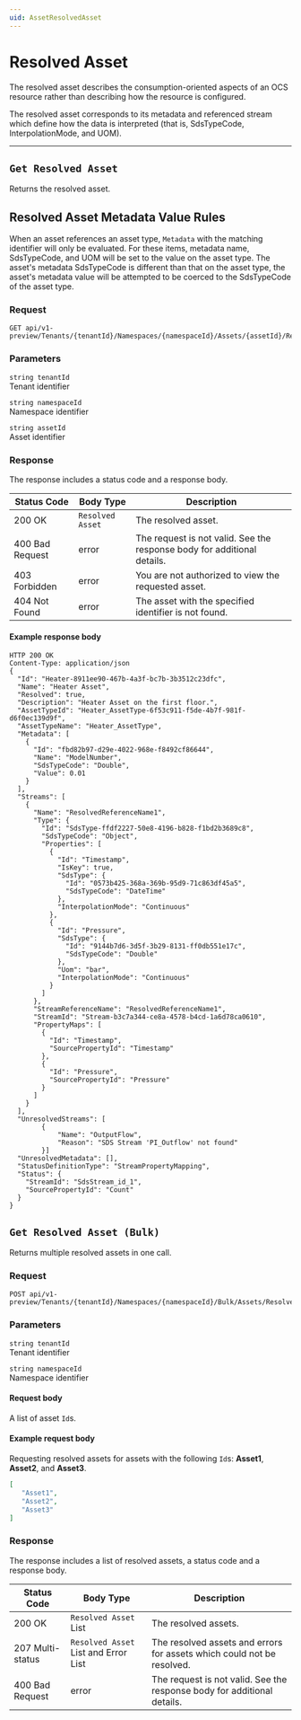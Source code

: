 ```yaml
---
uid: AssetResolvedAsset
---
```


# Resolved Asset

The resolved asset describes the consumption-oriented aspects of an OCS resource rather than describing how the resource is configured. 

The resolved asset corresponds to its metadata and referenced stream which define how the data is interpreted (that is, SdsTypeCode, InterpolationMode, and UOM).

***

## `Get Resolved Asset`

Returns the resolved asset.

## Resolved Asset Metadata Value Rules

When an asset references an asset type, `Metadata` with the matching identifier will only be evaluated. For these items, metadata name, SdsTypeCode, and UOM will be set to the value on the asset type. The asset's metadata SdsTypeCode is different than that on the asset type, the asset's metadata value will be attempted to be coerced to the SdsTypeCode of the asset type.

### Request

```text
GET api/v1-preview/Tenants/{tenantId}/Namespaces/{namespaceId}/Assets/{assetId}/Resolved
```

### Parameters

`string tenantId`    
Tenant identifier

`string namespaceId`  
Namespace identifier

`string assetId`  
Asset identifier

### Response

The response includes a status code and a response body.

| Status Code     | Body Type        | Description                                                  |
| --------------- | ---------------- | ------------------------------------------------------------ |
| 200 OK          | `Resolved Asset` | The resolved asset.                                          |
| 400 Bad Request | error            | The request is not valid. See the response body for additional details. |
| 403 Forbidden   | error            | You are not authorized to view the requested asset.          |
| 404 Not Found   | error            | The asset with the specified identifier is not found.        |

#### Example response body

```
HTTP 200 OK
Content-Type: application/json
{
  "Id": "Heater-8911ee90-467b-4a3f-bc7b-3b3512c23dfc",
  "Name": "Heater Asset",
  "Resolved": true,
  "Description": "Heater Asset on the first floor.",
  "AssetTypeId": "Heater_AssetType-6f53c911-f5de-4b7f-981f-d6f0ec139d9f",
  "AssetTypeName": "Heater_AssetType",
  "Metadata": [
    {
      "Id": "fbd82b97-d29e-4022-968e-f8492cf86644",
      "Name": "ModelNumber",
      "SdsTypeCode": "Double",
      "Value": 0.01
    }
  ],
  "Streams": [
    {
      "Name": "ResolvedReferenceName1",
      "Type": {
        "Id": "SdsType-ffdf2227-50e8-4196-b828-f1bd2b3689c8",
        "SdsTypeCode": "Object",
        "Properties": [
          {
            "Id": "Timestamp",
            "IsKey": true,
            "SdsType": {
              "Id": "0573b425-368a-369b-95d9-71c863df45a5",
              "SdsTypeCode": "DateTime"
            },
            "InterpolationMode": "Continuous"
          },
          {
            "Id": "Pressure",
            "SdsType": {
              "Id": "9144b7d6-3d5f-3b29-8131-ff0db551e17c",
              "SdsTypeCode": "Double"
            },
            "Uom": "bar",
            "InterpolationMode": "Continuous"
          }
        ]
      },
      "StreamReferenceName": "ResolvedReferenceName1",
      "StreamId": "Stream-b3c7a344-ce8a-4578-b4cd-1a6d78ca0610",
      "PropertyMaps": [
        {
          "Id": "Timestamp",
          "SourcePropertyId": "Timestamp"
        },
        {
          "Id": "Pressure",
          "SourcePropertyId": "Pressure"
        }
      ]
    }
  ],
  "UnresolvedStreams": [ 
        { 
            "Name": "OutputFlow",
            "Reason": "SDS Stream 'PI_Outflow' not found"
        }]
  "UnresolvedMetadata": [],
  "StatusDefinitionType": "StreamPropertyMapping",
  "Status": {
    "StreamId": "SdsStream_id_1",
    "SourcePropertyId": "Count"
  }
}
```

## `Get Resolved Asset (Bulk)`

Returns multiple resolved assets in one call.

### Request
```text
POST api/v1-preview/Tenants/{tenantId}/Namespaces/{namespaceId}/Bulk/Assets/Resolved
```

### Parameters

`string tenantId`    
Tenant identifier

`string namespaceId`  
Namespace identifier

#### Request body 

A list of asset `Id`s.

#### Example request body 
Requesting resolved assets for assets with the following `Id`s: **Asset1**, **Asset2**, and **Asset3**.

```json
[
   "Asset1",
   "Asset2",
   "Asset3"
]
```

### Response

The response includes a list of resolved assets, a status code and a response body.

| Status Code     | Body Type        | Description                                                  |
| --------------- | ---------------- | ------------------------------------------------------------ |
| 200 OK          | `Resolved Asset` List | The resolved assets.                                          |
| 207 Multi-status| `Resolved Asset` List and Error List | The resolved assets and errors for assets which could not be resolved.  |
| 400 Bad Request | error            | The request is not valid. See the response body for additional details. |
